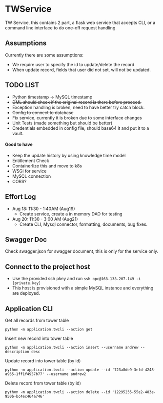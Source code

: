 # TWService
TW Service, this contains 2 part, a flask web service that accepts CLI, or a command line interface to do one-off request handling. 

## Assumptions
Currently there are some assumptions: 
- We require user to specify the id to update/delete the record.
- When update record, fields that user did not set, will not be updated. 

## TODO LIST
- Python timestamp -> MySQL timestamp
- ~~DML should check if the original record is there before proceed.~~
- Exception handling is broken, need to have better try catch block. 
- ~~Config to connect to database~~
- Fix service, currently it is broken due to some interface changes
- Unit Tests (made something but should be better)
- Credentials embedded in config file, should base64 it and put it to a vault. 


#### Good to have
- Keep the update history by using knowledge time model 
- Entitlement Check
- Containerlize this and move to k8s
- WSGI for service
- MySQL connection
- CORS?


## Effort Log
- Aug 18: 11:30 - 1:40AM (Aug19)
  - Create service, create a in memory DAO for testing
- Aug 20: 11:30 - 3:00 AM (Aug21)
  - Create CLI, Mysql connector, formatting, documents, bug fixes.

## Swagger Doc
Check swagger.json for swagger document, this is only for the service only. 


## Connect to the project host
- Use the provided ssh pkey and run `ssh opc@168.138.207.149 -i [private.key]`
- This host is provisioned with a simple MySQL instance and everything are deployed. 


## Application CLI

Get all records from tower table
```
python -m application.twcli --action get
```

Insert new record into tower table
```
python -m application.twcli --action insert --username andrew --description desc 
```

Update record into tower table (by id)
```
python -m application.twcli --action update --id '723a8de9-3efd-4248-a955-1ff1f4957b77' --username andrew2
```

Delete record from tower table (by id)
```
python -m application.twcli --action delete --id '12295235-55e2-483e-950b-bc4ec464a746'
```
